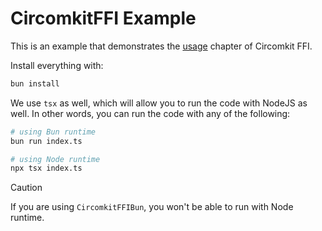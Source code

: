 # CircomkitFFI Example

This is an example that demonstrates the [usage](../README.md#usage) chapter of Circomkit FFI.

Install everything with:

```sh
bun install
```

We use `tsx` as well, which will allow you to run the code with NodeJS as well. In other words, you can run the code with any of the following:

```sh
# using Bun runtime
bun run index.ts

# using Node runtime
npx tsx index.ts
```

> [!CAUTION]
>
> If you are using `CircomkitFFIBun`, you won't be able to run with Node runtime.
